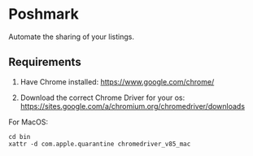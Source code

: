 # Poshmark

Automate the sharing of your listings. 

## Requirements 

1. Have Chrome installed: https://www.google.com/chrome/

2. Download the correct Chrome Driver for your os: https://sites.google.com/a/chromium.org/chromedriver/downloads

For MacOS:
```
cd bin
xattr -d com.apple.quarantine chromedriver_v85_mac 
```

